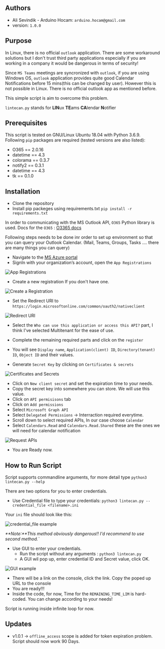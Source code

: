 ## Authors
- Ali Sevindik - Arduino Hocam: `arduino.hocam@gmail.com`
- version: `1.0.0`

## Purpose
In Linux, there is no official `outlook` application. There are some workaround solutions but I don't trust third party
applications especially if you are working in a company it would be dangerous in terms of security!

Since `MS Teams` meetings are syncronized with `outlook`, if you are using Windows OS, `outlook` application
provides quite good Calendar Notifications before 15 mins(this can be changed by user). However this is not 
possible in Linux. There is no official outlook app as mentioned before.

This simple script is aim to overcome this problem.

`lintecan.py` stands for **LIN**ux **TE**ams **CA**lendar **N**otifier

## Prerequisites
This script is tested on GNU/Linux Ubuntu 18.04 with Python 3.6.9.
Following `pip` packages are required (tested versions are also listed):
- O365 == 2.0.16
- datetime == 4.3
- colorama == 0.3.7
- notify2 == 0.3.1
- datetime == 4.3
- tk == 0.1.0
  
## Installation
- Clone the repository
- Install pip packeges using requirements.txt `pip install -r requirements.txt`

In order to communicating with the MS Outlook API, `O365` Python library is used.
Docs for the `O365` : [O3365 docs](https://pypi.org/project/O365/)

Following steps needs to be done inr order to set up environment so that you can query
your Outlook Calendar. (Mail, Teams, Groups, Tasks .... there are many things you
can query)

- Navigate to the [MS Azure portal ](https://portal.azure.com/#home)
- SignIn with your organization’s account, open the `App Registrations`

![App Registrations](./azure_1.jpg)

- Create a new registration If you don't have one.

![Create a Registration](./azure_2.jpg)

- Set the Redirect URI to `https://login.microsoftonline.com/common/oauth2/nativeclient`

![Redirect URI ](./azure_3.jpg)

-  Select the `Who can use this application or access this API?` part, I think I've selected Multitenant for the
ease of use.

- Complete the remaining required parts and click on the `register`
- You will see `Display name`, `Application(client) ID`, `Directory(tenant) ID`, `Object ID` and their values.
- Generate `Secret Key` by clicking on `Certificates & secrets`
  
![Certificates and Secrets ](./azure_4.jpg)

- Click on `New client secret` and set the expiration time to your needs.
- Copy the secret key into somewhere you can store. We will use this value.
- Click on `API permisisons` tab
- Click on `Add permissions`
- Select `Microsoft Graph API`
- Select `Delegated Permissions` -> Interraction required everytime.
- Scroll down to select required APIs, In our case choose `Calendar`
- Select `Calendars.Read` and `Calendars.Read.Shared` these are the ones we will need for calendar notification

![Request APIs ](./azure_5.jpg)

- You are Ready now.

## How to Run Script

Script supports commandline arguments, for more detail type `python3 lintecan.py --help`

There are two options for you to enter credentials.

- Use Credential file to type your credentials: `python3 lintecan.py --credential_file <filename>.ini`

Your `ini` file should look like this:

![credential_file example ](./credential_file_example.jpg)

<em>**Note:**This method obviously dangerous!! I'd recommend to use second method.`</em>

- Use GUI to enter your credentials.
  - Run the script without any arguments : `python3 lintecan.py`
  - A GUI wil pop up, enter credential ID and Secret value, click OK.

![GUI example ](./GUI_example.jpg)

- There will be a link on the console, click the link. Copy the poped up URL to the console
- You are ready!!!
- Inside the code, for now, Time for the `REMAINING_TIME_LIM` is hard-coded. You can change according to your needs!

Script is running inside infinite loop for now.

## Updates
- v1.0.1 -> `offline_access` scope is added for token expiration problem. Script should now work 90 Days.







